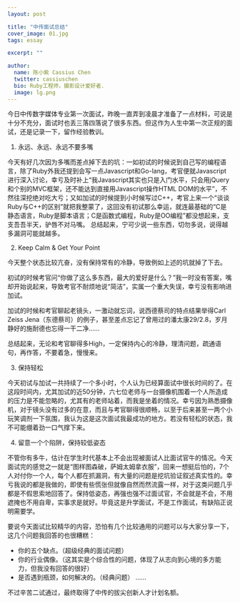 ```yaml
---
layout: post

title: "中传面试总结"
cover_image: 01.jpg
tags: essay

excerpt: ""

author:
  name: 陈小紫 Cassius Chen
  twitter: cassiuschen
  bio: Ruby工程师，摄影设计爱好者.
  image: lg.png
---
```


今日中传数字媒体专业第一次面试，昨晚一直弄到凌晨才准备了一点材料，可说是十分不充分，面试时也丢三落四落说了很多东西。但这作为人生中第一次正规的面试，还是记录一下，留作经验教训。

1. 永远、永远、永远不要多嘴

 今天有好几次因为多嘴而差点掉下去的坑：一如初试的时候说到自己写的编程语言，除了Ruby外我还提到会写一点Javascript和Go-lang，考官便就Javascript进行深入讨论，幸亏及时补上“我Javascript其实也只是入门水平，只会用jQuery和个别的MVC框架，还不能达到直接用Javascript操作HTML DOM的水平”，不然往深挖绝对吃大亏；又如加试的时候提到小时候写过C++，考官上来一个“谈谈Ruby与C++的区别”就把我整蒙了，这回没有初试那么幸运，就连最基础的“C是静态语言，Ruby是脚本语言；C是函数式编程，Ruby是OO编程”都没想起来，支支吾吾半天，驴唇不对马嘴。
 总结起来，宁可少说一些东西，切勿多说，说得越多漏洞可能就越多。

2. Keep Calm & Get Your Point

 今天整个状态比较亢奋，没有保持常有的冷静，导致例如上述的坑就掉了下去。

 初试的时候考官问“你做了这么多东西，最大的爱好是什么？”我一时没有答案，嘴却开始说起来，导致考官不耐烦地说“简洁”，实属一个重大失误，幸亏没有影响进加试。

 加试的时候和考官聊起老镜头，一激动就忘词，说西德蔡司的特点结果举得Carl Zeiss Jena（东德蔡司）的例子，甚至差点忘记了曾用过的潘太康29/2.8，岁月静好的施耐德也忘得一干二净……

 总结起来，无论和考官聊得多High，一定保持内心的冷静，理清问题，疏通语句，再作答，不要着急，慢慢来。

3. 保持轻松

 今天初试与加试一共持续了一个多小时，个人认为已经算面试中很长时间的了。在这段时间内，尤其加试的近50分钟，六七位老师与一台摄像机围着一个人所造成的压力是不能忽略的，尤其有的老师站着，而我是坐着的情况。幸亏因为熟悉摄像机，对于镜头没有过多的在意，而且与考官聊得很顺畅，以至于后来甚至一两个小玩笑调剂一下氛围，我认为这是这次面试我最成功的地方。若没有轻松的状态，我不可能绷着劲一口气撑下来。

4. 留意一个个陷阱，保持较低姿态

 不管你有多牛，估计在学生时代基本上不会出现被面试人比面试官牛的情况。今天面试完的感觉之一就是“图样图森破，萨姆太姆拿衣服”，回来一想挺后怕的，7个人对付你一个人，每个人都在抓漏洞，有大量的问题是挖坑验证叙述真实性的。幸亏我说的都是我做的，即使有些慌张但就像自然而然流露一样，对于这类问题几乎都是不假思索地回答了。保持低姿态，再强也强不过面试官，不会就是不会，不用遮掩也不用自卑，实事求是就好。毕竟这是升学面试，不是工作面试，有缺陷正说明需要学。

要说今天面试比较精华的内容，恐怕有几个比较通用的问题可以与大家分享一下，这几个问题我回答的也很糟糕：

- 你的五个缺点。（超级经典的面试问题）
- 你的行业偶像。（这其实是个综合性的问题，体现了从志向到心境的多方能力，但我没有回答的很好）
- 是否遇到瓶颈，如何解决的。（经典问题）
……

不过辛苦二试通过，最终取得了中传的拔尖创新人才计划名额。
